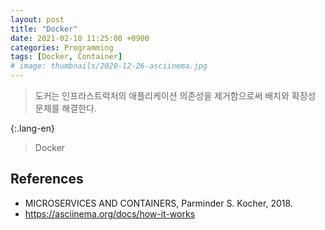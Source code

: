 ```yaml
---
layout: post
title: "Docker"
date: 2021-02-10 11:25:00 +0900
categories: Programming
tags: [Docker, Container]
# image: thumbnails/2020-12-26-asciinema.jpg
---
```


> 도커는 인프라스트럭처의 애플리케이션 의존성을 제거함으로써 배치와 확장성 문제를 해결한다.

{:.lang-en}

> Docker


## References

- MICROSERVICES AND CONTAINERS, Parminder S. Kocher, 2018.
- <https://asciinema.org/docs/how-it-works>
